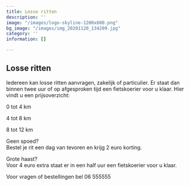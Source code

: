 ```yaml
---
title: Losse ritten
description: ''
image: "/images/logo-skyline-1200x600.png"
bg_image: "/images/img_20201120_134209.jpg"
category: ''
information: []

---
```

## Losse ritten

Iedereen kan losse ritten aanvragen, zakelijk of particulier. Er staat dan binnen twee uur of op afgesproken tijd een fietskoerier voor u klaar. Hier vindt u een prijsoverzicht:

0 tot 4 km

4 tot 8 km

8 tot 12 km

Geen spoed?   
Bestel je rit een dag van tevoren en krijg 2 euro korting.

Grote haast?   
Voor 4 euro extra staat er in een half uur een fietskoerier voor u klaar.

Voor vragen of bestellingen bel 06 555555